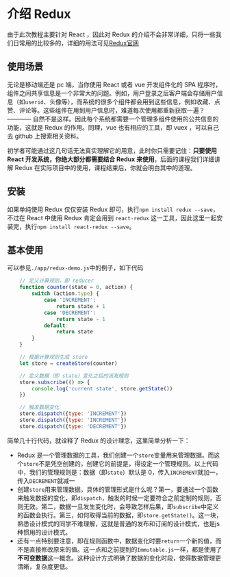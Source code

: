 
# 介绍 Redux

由于此次教程主要针对 React ，因此对 Redux 的介绍不会非常详细，只将一些我们日常用的比较多的，详细的用法可见[Redux官网](http://redux.js.org/)

## 使用场景

无论是移动端还是 pc 端，当你使用 React 或者 vue 开发组件化的 SPA 程序时，组件之间共享信息是一个非常大的问题。例如，用户登录之后客户端会存储用户信息（如`userid`、头像等），而系统的很多个组件都会用到这些信息，例如收藏、点赞、评论等。这些组件在用到用户信息时，难道每次使用都重新获取一遍？———— 自然不是这样。因此每个系统都需要一个管理多组件使用的公共信息的功能，这就是 Redux 的作用。同理，vue 也有相应的工具，即 vuex ，可以自己去 github 上搜索相关资料。

初学者可能通过这几句话无法真实理解它的用意，此时你只需要记住：**只要使用 React 开发系统，你绝大部分都需要结合 Redux 来使用**，后面的课程我们详细讲解 Redux 在实际项目中的使用，课程结束后，你就会明白其中的道理。

## 安装

如果单纯使用 Redux 仅仅安装 Redux 即可，执行`npm install redux --save`，不过在 React 中使用 Redux 肯定会用到 `react-redux` 这一工具，因此这里一起安装完，执行`npm install react-redux --save`。


## 基本使用

可以参见`./app/redux-demo.js`中的例子，如下代码

```js
    // 定义计算规则，即 reducer
    function counter(state = 0, action) {
        switch (action.type) {
            case 'INCREMENT':
                return state + 1
            case 'DECREMENT':
                return state - 1
            default:
                return state
        }
    }

    // 根据计算规则生成 store
    let store = createStore(counter)

    // 定义数据（即 state）变化之后的派发规则
    store.subscribe(() => {
        console.log('current state', store.getState())
    })

    // 触发数据变化
    store.dispatch({type: 'INCREMENT'})
    store.dispatch({type: 'INCREMENT'})
    store.dispatch({type: 'DECREMENT'})
```

简单几十行代码，就诠释了 Redux 的设计理念，这里简单分析一下：

- Redux 是一个管理数据的工具，我们创建一个`store`变量用来管理数据。而这个`store`不是凭空创建的，创建它的前提是，得设定一个管理规则。以上代码中，我们的管理规则是：数据（即`state`）默认是 0，传入`INCREMENT`就加一，传入`DECREMENT`就减一
- 创建`store`用来管理数据，具体的管理形式是什么呢？第一，要通过一个函数来触发数据的变化，即`dispatch`，触发的时候一定要符合之前定制的规则，否则无效。第二，数据一旦发生变化时，会导致怎样后果，即`subscribe`中定义的函数会执行。第三，如何取得当前的数据，即`store.getState()`。这一块，熟悉设计模式的同学不难理解，这就是普通的发布和订阅的设计模式，也是js种惯用的设计模式。
- 还有一点特别要注意，即在规则函数中，数据变化时要`return`一个新的值，而不是直接修改原来的值。这一点和之前提到的`Immutable.js`一样，都是使用了**不可变数据**这一概念。这种设计方式明确了数据的变化时段，使得数据管理更清晰，复杂度更低。









